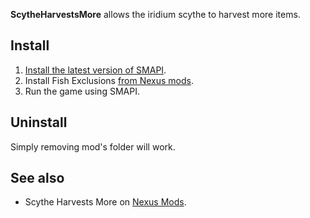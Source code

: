 **ScytheHarvestsMore** allows the iridium scythe to harvest more items.

## Install
1. [Install the latest version of SMAPI](https://smapi.io/).
2. Install Fish Exclusions [from Nexus mods](https://www.nexusmods.com/stardewvalley/mods/29787).
3. Run the game using SMAPI.

## Uninstall
Simply removing mod's folder will work.

## See also
- Scythe Harvests More on [Nexus Mods](https://www.nexusmods.com/stardewvalley/mods/29787).
